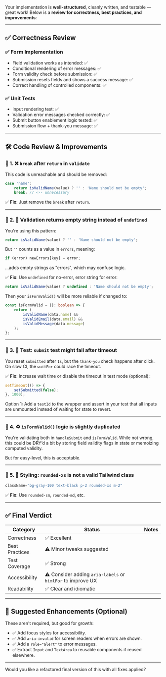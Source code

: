 Your implementation is **well-structured**, cleanly written, and testable — great work! Below is a **review for correctness, best practices, and improvements**:

---

## ✅ **Correctness Review**

### ✅ Form Implementation

* Field validation works as intended: ✅
* Conditional rendering of error messages: ✅
* Form validity check before submission: ✅
* Submission resets fields and shows a success message: ✅
* Correct handling of controlled components: ✅

### ✅ Unit Tests

* Input rendering test: ✅
* Validation error messages checked correctly: ✅
* Submit button enablement logic tested: ✅
* Submission flow + thank-you message: ✅

---

## 🛠️ Code Review & Improvements

### 🔹 1. ❌ `break` after `return` in `validate`

This code is unreachable and should be removed:

```ts
case 'name':
    return isValidName(value) ? '' : 'Name should not be empty';
    break; // <-- unnecessary
```

✅ **Fix**: Just remove the `break` after `return`.

---

### 🔹 2. 🔁 Validation returns empty string instead of `undefined`

You're using this pattern:

```ts
return isValidName(value) ? '' : 'Name should not be empty';
```

But `''` counts as a value in `errors`, meaning:

```ts
if (error) newErrors[key] = error;
```

...adds empty strings as "errors", which may confuse logic.

✅ **Fix**: Use `undefined` for no-error, error string for error:

```ts
return isValidName(value) ? undefined : 'Name should not be empty';
```

Then your `isFormValid()` will be more reliable if changed to:

```ts
const isFormValid = (): boolean => {
    return (
        isValidName(data.name) &&
        isValidEmail(data.email) &&
        isValidMessage(data.message)
    );
};
```

---

### 🔹 3. 🧪 Test: `submit` test might fail after timeout

You reset `submitted` after `1s`, but the `thank-you` check happens after click. On slow CI, the `waitFor` could race the timeout.

✅ **Fix**: Increase wait time or disable the timeout in test mode (optional):

```ts
setTimeout(() => {
    setSubmitted(false);
}, 1000);
```

Option 1: Add a `testId` to the wrapper and assert in your test that all inputs are unmounted instead of waiting for state to revert.

---

### 🔹 4. ♻️ `isFormValid()` logic is slightly duplicated

You're validating both in `handleSubmit` and `isFormValid`. While not wrong, this could be DRY’d a bit by storing field validity flags in state or memoizing computed validity.

But for easy-level, this is acceptable.

---

### 🔹 5. 💅 Styling: `rounded-xs` is not a valid Tailwind class

```ts
className="bg-gray-100 text-black p-2 rounded-xs m-2"
```

✅ **Fix**: Use `rounded-sm`, `rounded-md`, etc.

---

## ✅ Final Verdict

| Category       | Status                                                      | Notes |
| -------------- | ----------------------------------------------------------- | ----- |
| Correctness    | ✅ Excellent                                                 |       |
| Best Practices | ⚠️ Minor tweaks suggested                                   |       |
| Test Coverage  | ✅ Strong                                                    |       |
| Accessibility  | ⚠️ Consider adding `aria-labels` or `htmlFor` to improve UX |       |
| Readability    | ✅ Clear and idiomatic                                       |       |

---

## 🚀 Suggested Enhancements (Optional)

These aren't required, but good for growth:

* ✅ Add focus styles for accessibility.
* ✅ Add `aria-invalid` for screen readers when errors are shown.
* ✅ Add a `role="alert"` to error messages.
* ✅ Extract `Input` and `TextArea` to reusable components if reused elsewhere.

---

Would you like a refactored final version of this with all fixes applied?
